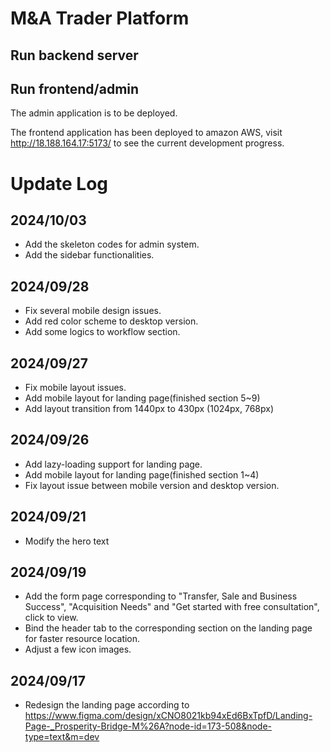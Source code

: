 # M&A Trader Platform

## Run backend server





## Run frontend/admin

The admin application is to be deployed.

The frontend application has been deployed to amazon AWS, visit http://18.188.164.17:5173/ to see the current development progress.





# Update Log

## 2024/10/03

- Add the skeleton codes for admin system.
- Add the sidebar functionalities.



## **2024/09/28**

- Fix several mobile design issues.
- Add red color scheme to desktop version.
- Add some logics to workflow section.



## **2024/09/27**

- Fix mobile layout issues.
- Add mobile layout for landing page(finished section 5~9)
- Add layout transition from 1440px to 430px (1024px, 768px)





## **2024/09/26**

- Add lazy-loading support for landing page.
- Add mobile layout for landing page(finished section 1~4)
- Fix layout issue between mobile version and desktop version.



## **2024/09/21**

- Modify the hero text

## 2024/09/19

- Add the form page corresponding to "Transfer, Sale and Business Success", "Acquisition Needs" and "Get started with free consultation", click to view.
- Bind the header tab to the corresponding section on the landing page for faster resource location.
- Adjust a few icon images.

## 2024/09/17

- Redesign the landing page according to https://www.figma.com/design/xCNO8021kb94xEd6BxTpfD/Landing-Page-_Prosperity-Bridge-M%26A?node-id=173-508&node-type=text&m=dev

